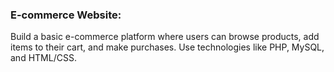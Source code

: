 ### E-commerce Website:

Build a basic e-commerce platform where users can browse products, add items to their cart, and make purchases. Use technologies like PHP, MySQL, and HTML/CSS.
